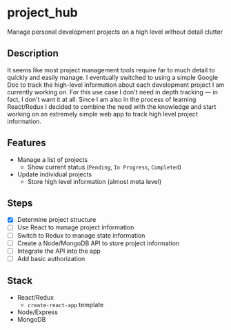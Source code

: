 # project_hub
Manage personal development projects on a high level without detail clutter

## Description
It seems like most project management tools require far to much detail to quickly and easily manage. I eventually switched to using a simple Google Doc to track the high-level information about each development project I am currently working on. For this use case I don't need in depth tracking &mdash; in fact, I don't want it at all. Since I am also in the process of learning React/Redux I decided to combine the need with the knowledge and start working on an extremely simple web app to track high level project information.

## Features
- Manage a list of projects
  - Show current status (`Pending`, `In Progress`, `Completed`)
- Update individual projects
  - Store high level information (almost meta level)

## Steps
- [x] Determine project structure
- [ ] Use React to manage project information
- [ ] Switch to Redux to manage state information
- [ ] Create a Node/MongoDB API to store project information
- [ ] Integrate the API into the app
- [ ] Add basic authorization

## Stack
- React/Redux
  - `create-react-app` template
- Node/Express
- MongoDB
